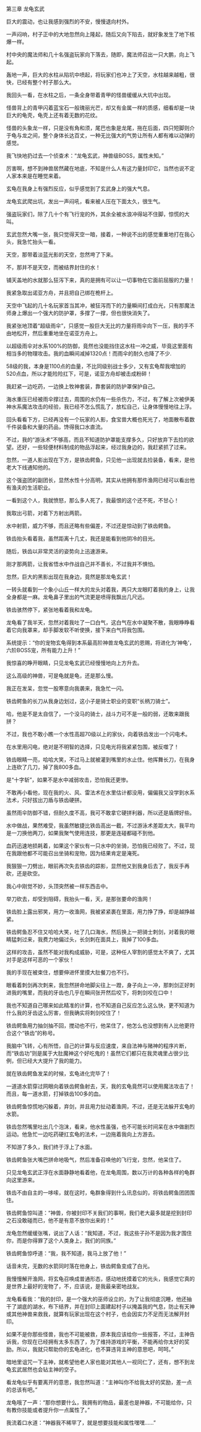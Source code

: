 第三章 龙龟玄武


巨大的震动，也让我感到强烈的不安，慢慢退向村外。

一声闷响，村子正中的大地忽然向上隆起，随后又向下陷去，就好象发生了地下核爆一样。

村中央的魔法师和几十名强盗玩家向下落去，随即，魔法师召出一只大鹏，向上飞起。

轰地一声，巨大的水柱从陷坑中喷起，将玩家们也冲上了天空，水柱越来越粗，很快，已经有整个村子那么大。

我回头一看，在水柱之后，一条全身带着青甲的怪兽缓缓从大坑中出现。

怪兽背上的青甲闪着蓝宝石一般瑰丽光芒，却又有金属一样的质感，细看却是一块巨大的龟壳，龟壳上还有着无数的花纹。

怪兽的头象龙一样，只是没有角和须，尾巴也象是龙尾，拖在后面，四只短脚则介于龟与龙之间，整个身体长达百丈，一种无比强大的气势让所有人都有难以动弹的感觉。

我飞快地扔过去一个侦查术：“龙龟玄武，神兽级BOSS，属性未知。”

厉害啊，想不到神兽居然藏在地底，不知是什么人有这力量封印它，当然也说不定人家本来是在睡觉来着。

玄龟在我身上有强烈反应，似乎感觉到了玄武身上的强大气息。

龙龟玄武爬出坑，发出一声闷吼，看来被人压在下面太久，很生气。

强盗玩家们，除了几十个有飞行宠的外，其余全被水浪冲得站不住脚，惊慌的大叫。

玄武忽然大嘴一张，我只觉得天空一暗，接着，一种说不出的感觉重重地打在我心头，我急忙抬头一看。

天空，那带着淡蓝光影的天空，忽然垮了下来。

不，那并不是天空，而被结界封住的水！

铺天盖地的水就那么狂泻下来，真的是拥有可以让一切事物在它面前屈服的力量！

我紧急取出诺亚方舟，并且把自己绑在桅杆上。

天空中飞起的几十名玩家首当其冲，被狂泻而下的力量瞬间打成白光，只有那魔法师身上爆出一个强大的防护罩，多撑了一撑，但也很快消失了。

我紧张地顶着“超级雨伞”，只感觉一股巨大无比的力量将雨伞向下一压，我的手不由地松开，然后重重地坐在诺亚方舟上。

以超级雨伞对水系100%的防御，竟然也没能挡住这水柱一冲之威，毕竟这里面有相当多的物理攻击。我的血瞬间减掉1320点！而雨伞的耐久也降了不少.

58级的我，本身是1100点的血量，不比同级别战士多少，又有玄龟帮我增加的520点血，所以才能险险扛下，可是，诺亚方舟却被击成粉碎！

我赶紧一边吃药，一边换上牧神套装，靠套装的防护罩保护自己。

海水重压已经被雨伞撑过去，周围的水仍有一些杀伤力，不过，有了解上次被伊美神水系魔法攻击的经验，我已经不怎么慌乱了，放松自己，让身体慢慢地往上浮。

回头看看下方，已经再没有一个玩家的人影，食宝兽大概也死光了，地面散布着数千件装备和大量的药品，馋得我口水直流。

不过，我的“游泳术”不够高，而且不知道防护罩能支撑多久，只好放弃下去捡的欲望。还好，一些轻便材料制成的物品浮起来，经过我身边的，我赶紧抓了过来。

忽然，一道人影出现在下方，是铁齿鳄鱼，只见他一出现就去捡装备，看来，是他老大下线通知他的。

这个强盗团的副团长，显然水性十分高明，其实从他拥有那件渔网已经可以看出他有渔夫的生活职业。

一看到这个人，我就愤怒，那么多人死了，我最恨的这个还不死，不甘心！

我取出弓箭，对着下方射出两箭。

水中射箭，威力不够，而且还略有些偏差，不过还是惊动到了铁齿鳄鱼。

铁齿抬头看着我，虽然距离十几丈，我还是能看到他阴冷的目光。

随后，铁齿以非常灵活的姿势向上迅速游来。

刚才那两箭，让我省悟水中作战自己并不善长，不过我并不惧怕。

忽然，巨大的黑影出现在我身边，竟然是那龙龟玄武！

一转头就看到一个象小山丘一样大的龙头对着我，两只大龙眼盯着我的身上，让我全身都是一麻。龙龟鼻子里出的气流更是喷得我飘出几尺远。

铁齿骇然停下，紧张地看着我和龙龟。

龙龟看了我半天，忽然对着我吐了一口白气，这白气在水中凝聚不散，我眼睁睁看着它向我罩来，却手脚发软不听使换，接下来白气将我包围。

系统提示：“你的宠物玄龟得到本系最高阶神兽龙龟玄武的恩赐，将进化为‘神龟’，六阶BOSS宠，所有能力上升！”

我惊喜的睁开眼睛，只见龙龟玄武已经慢慢地向上方升去。

这么高级的神兽，可是龟就是龟，还是那么慢。

我正在发呆，忽觉一股寒意向我袭来，我急忙一闪。

铁齿鳄鱼的长刀从我身边划过，这小子是骑士职业的变职“长柄刀骑士”。

哈，他是不是太自信了，一个没马的骑士，战斗力可不是一般的弱，还敢来跟我拼？

不过，我也不敢小瞧一个水性高超70级以上的家伙，向着铁齿发出一个闪电术。

在水里用闪电，绝对是不明智的选择，只见电光将我紧紧包围，被反噬了！

铁齿眼睛一亮，哈哈大笑，不过马上就被灌到嘴里的水止住。他挥舞长刀，在我身上连砍了几刀，掉了我800多血。

是“十字斩”，如果不是水中减弱攻击，恐怕我还更惨。

不敢再小看他，现在我的火、风、雷法术在水里估计都没用，偏偏我又没学到水系法术，只好拔出刀盾与铁齿硬拼。

虽然雨伞防御不错，但耐久度不高，我可不敢拿它硬拼利器，所以还是盾牌好些。

水中做战，果然难受，我虽然敏捷比铁齿高出一截，不过游泳术差距太大，我平均是一刀换他两刀，如果我聚气使用连技，那更是连碰都碰不到他。

血药迅速地损耗着，如果这个家伙有一只水中的坐骑，恐怕我已经败了。不过，现在我跟他都不可能召出坐骑和宠物，因为结果肯定是淹死。

我狠狠一刀劈出，眼前再次失去铁齿的踪影，显然他又到我身后去了，我反手再砍，还是砍空。

我心中刚觉不妙，头顶突然被一样东西击中。

举刀砍去，却受到阻碍，我抬头一看，天，是那张要命的渔网！

铁齿脸上露出邪笑，用力一收渔网，我被紧紧裹在里面，用力挣了挣，却是越挣越紧。

铁齿鳄鱼忍不住又哈哈大笑，吐了几口海水，然后换上一把骑士刺剑，对着我的眼睛猛刺过来，我费力地偏过头，长剑刺在面具上，我掉了100多血。

这样的攻击，虽然不能对我构成威胁，可是，这种任人宰割的感觉太不爽了，尤其对手是这样可恶的一个家伙！

我的手现在被束住，想要伸进怀里摸大肚餐刀也不行。

眼看着刺剑再次刺来，我忽然拼命地脚尖往上一蹬，身子向上一冲，那刺剑正好刺进我的嘴里，而我的牙齿也几乎在瞬间张开然后咬下，将刺剑咬在口中！

我也不知道自己哪来如此精准的计算，也不知道自己反应怎么这么快，更不知道为什么我的牙齿这么厉害，但我确实将刺剑咬住了！

铁齿鳄鱼用力抽剑抽不回，搅动也不行，他呆住了，他怎么也没想到有人比他更符合这个“铁齿”的称号。

我脑中飞转，心有所悟，自己的计算与反应速度，来自法神与赌神的程序片断，而“铁齿功”则是属于大肚魔神这个好吃鬼的！虽然它们都只在我灵魂里占很少比例，但已经大大提升了我的能力。

就在铁齿鳄鱼发呆的时候，玄龟进化完毕了！

一道道水箭穿过网眼向着铁齿鳄鱼射去，天，我的玄龟竟然可以使用魔法攻击了！而且，每一道水箭，打掉铁齿100多的血。

铁齿鳄鱼惊慌地闪躲着，弃剑，并且用力扯动着渔网，不过，还是无法躲开玄龟的水箭。

铁齿忽然嘴里吐出几个泡沫，看来，他水性虽强，也不可能长时间呆在水中做剧烈运动。他急忙一边吃药硬扛玄龟的法术，一边拖着我向上方游去。

不知游了多久，我们终于浮上了水面。

铁齿鳄鱼张大嘴巴拼命地吸气，然后准备召唤他的飞行宠，忽然，他呆住了。

只见龙龟玄武正浮在水面静静地看着他，在龙龟周围，数以万计的各种各样的龟群向这里游来。

铁齿不由自主的一哆嗦，就在这时，龟群象得到什么讯息似的，将铁齿鳄鱼团团围住。

铁齿鳄鱼惊叫道：“神兽，你被封印不关我们的事啊，我们老大最多就是挖到封印之石没敢碰而已，他不是有意不放你出来的！”

龙龟忽然缓缓张嘴，说出了人话：“我知道，不过，我这些子孙不是因为我才围住你，而是你得罪了这个人类身上，我们的同族。”

铁齿鳄鱼惊呼道：“我，我不知道，我马上放了他！”

话音未完，无数的水箭同时落在他身上，铁齿鳄鱼变成了白光。

我慢慢解开渔网，将玄龟召唤成普通形态，感动地抚摸着它的光头，我感觉它真的是世界上最好的宠物了，不，应该说，是我最亲密地战友。

龙龟看看我：“我的封印，是一个强大的巫师设立的，为了让我彻底沉睡，他还抽干了湖底的湖水，布下结界，并在封印上面建起村子以掩盖我的气息，防止有天神或其他神兽来救我，就算有玩家出现在这个村子，也会因实力不足而无法解开封印。

如果不是你那些怪兽，我也不可能被救，原本我应该给你一些报答，不过，主神告诉我，你现在已经拥有太多东西了，为了维持游戏的平衡，不能再给你太好的奖励。所以，我就只帮助你的玄龟进化，也不算违背主神的意思吧，呵呵。”

暗地里诅咒一下主神，就希望他老人家也能对其他人一视同仁了，还有，想不到龙龟玄武居然也会钻主神的空子。

看龙龟似乎有要离开的意思，我忽然叫道：“主神叫你不给我太好的奖励，差一点的总该有吧。”

龙龟哦了一声：“那你想要什么，我拥有的物品，最差也是神器，不可能给你，只有教你技能或者提升你一点属性了。”

我流着口水道：“神器我不稀罕了，就是想要技能和属性嘿嘿……”





